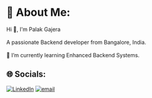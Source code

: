 # 💫 About Me:
Hi 👋, I'm Palak Gajera<br><br>A passionate Backend developer from Bangalore, India.<br><br> 🌱 I’m currently learning Enhanced Backend Systems.


## 🌐 Socials:
[![LinkedIn](https://img.shields.io/badge/LinkedIn-%230077B5.svg?logo=linkedin&logoColor=white)]([www.linkedin.com/in/palak-gajera-a77059227](https://www.linkedin.com/public-profile/settings?lipi=urn%3Ali%3Apage%3Ad_flagship3_profile_self_edit_contact-info%3B9Yw83jH%2FQOqwdw%2FeW5%2Fh7A%3D%3D)) [![email](https://img.shields.io/badge/Email-D14836?logo=gmail&logoColor=white)](mailto:palakgajera127@gmail.com) 
